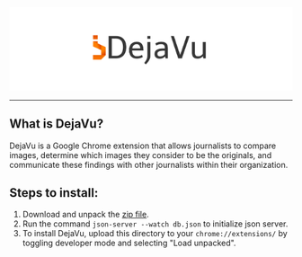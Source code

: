 <p align="center">
<img src="icons/dejavu_small.png"
     alt="DejaVu"/>
</p>
<hr>

## What is DejaVu?

DejaVu is a Google Chrome extension that allows journalists to compare images, determine which images
they consider to be the originals, and communicate these findings with other journalists within their organization.

## Steps to install:
1. Download and unpack the [zip file](https://github.com/rzere/DejaVu/zipball/master/).
2. Run the command `json-server --watch db.json` to initialize json server.
3. To install DejaVu, upload this directory to your `chrome://extensions/` by toggling developer mode and selecting "Load unpacked".

